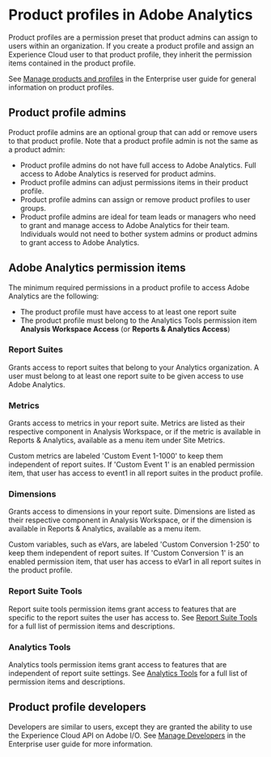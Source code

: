 # Product profiles in Adobe Analytics

Product profiles are a permission preset that product admins can assign to users within an organization. If you create a product profile and assign an Experience Cloud user to that product profile, they inherit the permission items contained in the product profile.

See [Manage products and profiles](https://helpx.adobe.com/enterprise/using/manage-products-and-profiles.html) in the Enterprise user guide for general information on product profiles.

## Product profile admins

Product profile admins are an optional group that can add or remove users to that product profile. Note that a product profile admin is not the same as a product admin:

* Product profile admins do not have full access to Adobe Analytics. Full access to Adobe Analytics is reserved for product admins.
* Product profile admins can adjust permissions items in their product profile.
* Product profile admins can assign or remove product profiles to user groups.
* Product profile admins are ideal for team leads or managers who need to grant and manage access to Adobe Analytics for their team. Individuals would not need to bother system admins or product admins to grant access to Adobe Analytics.

## Adobe Analytics permission items

The minimum required permissions in a product profile to access Adobe Analytics are the following:

* The product profile must have access to at least one report suite
* The product profile must belong to the Analytics Tools permission item **Analysis Workspace Access** (or **Reports & Analytics Access**)

### Report Suites

Grants access to report suites that belong to your Analytics organization. A user must belong to at least one report suite to be given access to use Adobe Analytics.

### Metrics

Grants access to metrics in your report suite. Metrics are listed as their respective component in Analysis Workspace, or if the metric is available in Reports & Analytics, available as a menu item under Site Metrics.

Custom metrics are labeled 'Custom Event 1-1000' to keep them independent of report suites. If 'Custom Event 1' is an enabled permission item, that user has access to event1 in all report suites in the product profile.

### Dimensions

Grants access to dimensions in your report suite. Dimensions are listed as their respective component in Analysis Workspace, or if the dimension is available in Reports & Analytics, available as a menu item.

Custom variables, such as eVars, are labeled 'Custom Conversion 1-250' to keep them independent of report suites. If 'Custom Conversion 1' is an enabled permission item, that user has access to eVar1 in all report suites in the product profile.

### Report Suite Tools

Report suite tools permission items grant access to features that are specific to the report suites the user has access to. See [Report Suite Tools](report-suite-tools.md) for a full list of permission items and descriptions.

### Analytics Tools

Analytics tools permission items grant access to features that are independent of report suite settings. See [Analytics Tools](analytics-tools.md) for a full list of permission items and descriptions.

## Product profile developers

Developers are similar to users, except they are granted the ability to use the Experience Cloud API on Adobe I/O. See [Manage Developers](https://helpx.adobe.com/enterprise/using/manage-developers.html) in the Enterprise user guide for more information.
